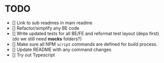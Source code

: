 # TODO

- [] Link to sub readmes in main readme
- [] Refactor/simplify any BE code
- [] Write updated tests for all BE/FE and reformat test layout (deps first) (do we still need __mocks__ folders?)
- [] Make sure all NPM `script` commands are defined for build process.
- [] Update README with any command changes
- [] Try out Typescript